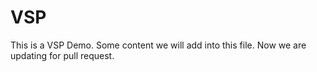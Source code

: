 # VSP

This is a VSP Demo.
Some content we will add into this file.
Now we are updating for pull request.

